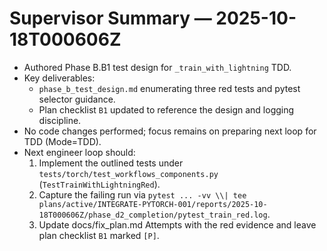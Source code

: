 # Supervisor Summary — 2025-10-18T000606Z

- Authored Phase B.B1 test design for `_train_with_lightning` TDD.
- Key deliverables:
  - `phase_b_test_design.md` enumerating three red tests and pytest selector guidance.
  - Plan checklist `B1` updated to reference the design and logging discipline.
- No code changes performed; focus remains on preparing next loop for TDD (Mode=TDD).
- Next engineer loop should:
  1. Implement the outlined tests under `tests/torch/test_workflows_components.py` (`TestTrainWithLightningRed`).
  2. Capture the failing run via `pytest ... -vv \\| tee plans/active/INTEGRATE-PYTORCH-001/reports/2025-10-18T000606Z/phase_d2_completion/pytest_train_red.log`.
  3. Update docs/fix_plan.md Attempts with the red evidence and leave plan checklist `B1` marked `[P]`.
